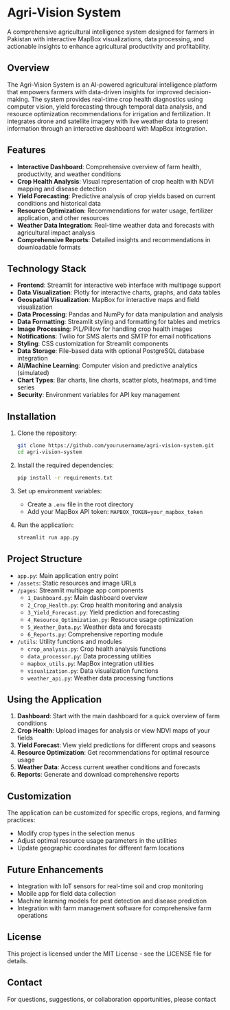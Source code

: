 # Agri-Vision System

A comprehensive agricultural intelligence system designed for farmers in Pakistan with interactive MapBox visualizations, data processing, and actionable insights to enhance agricultural productivity and profitability.

## Overview

The Agri-Vision System is an AI-powered agricultural intelligence platform that empowers farmers with data-driven insights for improved decision-making. The system provides real-time crop health diagnostics using computer vision, yield forecasting through temporal data analysis, and resource optimization recommendations for irrigation and fertilization. It integrates drone and satellite imagery with live weather data to present information through an interactive dashboard with MapBox integration.

## Features

- **Interactive Dashboard**: Comprehensive overview of farm health, productivity, and weather conditions
- **Crop Health Analysis**: Visual representation of crop health with NDVI mapping and disease detection
- **Yield Forecasting**: Predictive analysis of crop yields based on current conditions and historical data
- **Resource Optimization**: Recommendations for water usage, fertilizer application, and other resources
- **Weather Data Integration**: Real-time weather data and forecasts with agricultural impact analysis
- **Comprehensive Reports**: Detailed insights and recommendations in downloadable formats

## Technology Stack

- **Frontend**: Streamlit for interactive web interface with multipage support
- **Data Visualization**: Plotly for interactive charts, graphs, and data tables
- **Geospatial Visualization**: MapBox for interactive maps and field visualization
- **Data Processing**: Pandas and NumPy for data manipulation and analysis
- **Data Formatting**: Streamlit styling and formatting for tables and metrics
- **Image Processing**: PIL/Pillow for handling crop health images
- **Notifications**: Twilio for SMS alerts and SMTP for email notifications
- **Styling**: CSS customization for Streamlit components
- **Data Storage**: File-based data with optional PostgreSQL database integration
- **AI/Machine Learning**: Computer vision and predictive analytics (simulated)
- **Chart Types**: Bar charts, line charts, scatter plots, heatmaps, and time series
- **Security**: Environment variables for API key management

## Installation

1. Clone the repository:
   ```bash
   git clone https://github.com/yourusername/agri-vision-system.git
   cd agri-vision-system
   ```

2. Install the required dependencies:
   ```bash
   pip install -r requirements.txt
   ```

3. Set up environment variables:
   - Create a `.env` file in the root directory
   - Add your MapBox API token: `MAPBOX_TOKEN=your_mapbox_token`

4. Run the application:
   ```bash
   streamlit run app.py
   ```

## Project Structure

- `app.py`: Main application entry point
- `/assets`: Static resources and image URLs
- `/pages`: Streamlit multipage app components
  - `1_Dashboard.py`: Main dashboard overview
  - `2_Crop_Health.py`: Crop health monitoring and analysis
  - `3_Yield_Forecast.py`: Yield prediction and forecasting
  - `4_Resource_Optimization.py`: Resource usage optimization
  - `5_Weather_Data.py`: Weather data and forecasts
  - `6_Reports.py`: Comprehensive reporting module
- `/utils`: Utility functions and modules
  - `crop_analysis.py`: Crop health analysis functions
  - `data_processor.py`: Data processing utilities
  - `mapbox_utils.py`: MapBox integration utilities
  - `visualization.py`: Data visualization functions
  - `weather_api.py`: Weather data processing functions

## Using the Application

1. **Dashboard**: Start with the main dashboard for a quick overview of farm conditions
2. **Crop Health**: Upload images for analysis or view NDVI maps of your fields
3. **Yield Forecast**: View yield predictions for different crops and seasons
4. **Resource Optimization**: Get recommendations for optimal resource usage
5. **Weather Data**: Access current weather conditions and forecasts
6. **Reports**: Generate and download comprehensive reports

## Customization

The application can be customized for specific crops, regions, and farming practices:

- Modify crop types in the selection menus
- Adjust optimal resource usage parameters in the utilities
- Update geographic coordinates for different farm locations

## Future Enhancements

- Integration with IoT sensors for real-time soil and crop monitoring
- Mobile app for field data collection
- Machine learning models for pest detection and disease prediction
- Integration with farm management software for comprehensive farm operations

## License

This project is licensed under the MIT License - see the LICENSE file for details.

## Contact

For questions, suggestions, or collaboration opportunities, please contact 
